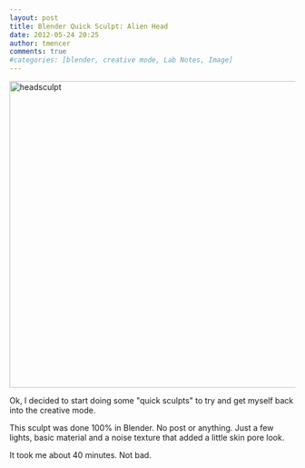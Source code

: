 ```yaml
---
layout: post
title: Blender Quick Sculpt: Alien Head
date: 2012-05-24 20:25
author: tmencer
comments: true
#categories: [blender, creative mode, Lab Notes, Image]
---
```

<a href="http://www.cubelabmedia.com/wp-content/uploads/2012/05/headsculpt.png"><img class="aligncenter size-full wp-image-228" alt="headsculpt" src="http://www.cubelabmedia.com/wp-content/uploads/2012/05/headsculpt.png" width="960" height="540" /></a>

Ok, I decided to start doing some "quick sculpts" to try and get myself back into the creative mode.

This sculpt was done 100% in Blender. No post or anything. Just a few lights, basic material and a noise texture that added a little skin pore look.

It took me about 40 minutes. Not bad.
